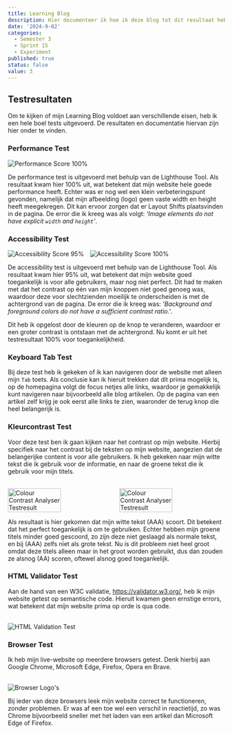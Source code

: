 ```yaml
---
title: Learning Blog
description: Hier documenteer ik hoe ik deze blog tot dit resultaat heb weten te krijgen.
date: '2024-9-02'
categories:
  - Semester 3
  - Sprint 15
  - Experiment
published: true
status: false
value: 3
---
```


<script>
  import Performance100 from "$lib/assets/performance-100.png"
  import Accessibility95 from "$lib/assets/accessibility-95.png"
  import Accessibility100 from "$lib/assets/accessibility-100.png"
  import CCA1 from "$lib/assets/CCA-tekst-achtergrond.png"
  import CCA2 from "$lib/assets/CCA-grote-tekst-achtergrond.png"
  import Browsers from "$lib/assets/browsers.png"
  import W3C from "$lib/assets/w3c.png"
</script>

## Testresultaten
Om te kijken of mijn Learning Blog voldoet aan verschillende eisen, heb ik een hele boel tests uitgevoerd. De resultaten en documentatie hiervan zijn hier onder te vinden. 

### Performance Test
<img alt="Performance Score 100%" src={Performance100} />

De performance test is uitgevoerd met behulp van de Lighthouse Tool. Als resultaat kwam hier 100% uit, wat betekent dat mijn website hele goede performance heeft. Echter was er nog wel een klein verbeteringspunt gevonden, namelijk dat mijn afbeelding (logo) geen vaste width en height heeft meegekregen. Dit kan ervoor zorgen dat er Layout Shifts plaatsvinden in de pagina. De error die ik kreeg was als volgt: *'Image elements do not have explicit `width` and `height`'*.

### Accessibility Test
<div class="flex">
  <img alt="Accessibility Score 95%" src={Accessibility95} />
  <img alt="Accessibility Score 100%" src={Accessibility100} />
</div>

De accessibility test is uitgevoerd met behulp van de Lighthouse Tool. Als resultaat kwam hier 95% uit, wat betekent dat mijn website goed toegankelijk is voor alle gebruikers, maar nog niet perfect. Dit had te maken met dat het contrast op één van mijn knoppen niet goed genoeg was, waardoor deze voor slechtzienden moeilijk te onderscheiden is met de achtergrond van de pagina. De error die ik kreeg was: *'Background and foreground colors do not have a sufficient contrast ratio.'*.

Dit heb ik opgelost door de kleuren op de knop te veranderen, waardoor er een groter contrast is ontstaan met de achtergrond. Nu komt er uit het testresultaat 100% voor toegankelijkheid.

### Keyboard Tab Test
Bij deze test heb ik gekeken of ik kan navigeren door de website met alleen mijn `Tab` toets. Als conclusie kan ik hieruit trekken dat dit prima mogelijk is, op de homepagina volgt de focus netjes alle links, waardoor je gemakkelijk kunt navigeren naar bijvoorbeeld alle blog artikelen. Op de pagina van een artikel zelf krijg je ook eerst alle links te zien, waaronder de terug knop die heel belangerijk is.

### Kleurcontrast Test
Voor deze test ben ik gaan kijken naar het contrast op mijn website. Hierbij specifiek naar het contrast bij de teksten op mijn website, aangezien dat de belangerijke content is voor alle gebruikers. Ik heb gekeken naar mijn witte tekst die ik gebruik voor de informatie, en naar de groene tekst die ik gebruik voor mijn titels.

<br>
<div class="flex cca">
  <img alt="Colour Contrast Analyser Testresult" src={CCA1} />
  <img alt="Colour Contrast Analyser Testresult" src={CCA2} />
</div>

Als resultaat is hier gekomen dat mijn witte tekst (AAA) scoort. Dit betekent dat het perfect toegankelijk is om te gebruiken. Echter hebben mijn groene titels minder goed gescoord, zo zijn deze niet geslaagd als normale tekst, en bij (AAA) zelfs niet als grote tekst. Nu is dit probleem niet heel groot omdat deze titels alleen maar in het groot worden gebruikt, dus dan zouden ze alsnog (AA) scoren, oftewel alsnog goed toegankelijk.

### HTML Validator Test
Aan de hand van een W3C validatie, https://validator.w3.org/, heb ik mijn website getest op semantische code. Hieruit kwamen geen ernstige errors, wat betekent dat mijn website prima op orde is qua code.

<br>
<img alt="HTML Validation Test" src={W3C} />

### Browser Test
Ik heb mijn live-website op meerdere browsers getest. Denk hierbij aan Google Chrome, Microsoft Edge, Firefox, Opera en Brave.

<br>
<img alt="Browser Logo's" src={Browsers} />

Bij ieder van deze browsers leek mijn website correct te functioneren, zonder problemen. Er was af een toe wel een verschil in reactietijd, zo was Chrome bijvoorbeeld sneller met het laden van een artikel dan Microsoft Edge of Firefox.

<style> 
  .flex {
    display: flex;
    gap: 1em;
  }

  .cca > img {
    width: 50%;
  }
</style>